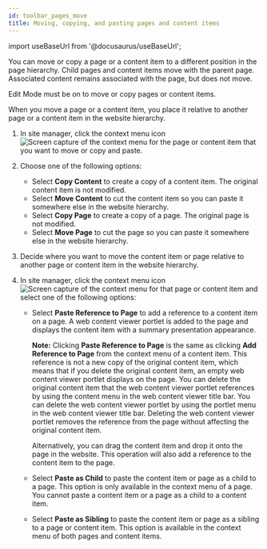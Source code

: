 ```yaml
---
id: toolbar_pages_move
title: Moving, copying, and pasting pages and content items
---
```

import useBaseUrl from '@docusaurus/useBaseUrl';



You can move or copy a page or a content item to a different position in the page hierarchy. Child pages and content items move with the parent page. Associated content remains associated with the page, but does not move.

Edit Mode must be on to move or copy pages or content items.

When you move a page or a content item, you place it relative to another page or a content item in the website hierarchy.

1.  In site manager, click the context menu icon ![Screen capture of the context menu](../images/toolbar_context_menu.jpg) for the page or content item that you want to move or copy and paste.

2.  Choose one of the following options:

    -   Select **Copy Content** to create a copy of a content item. The original content item is not modified.
    -   Select **Move Content** to cut the content item so you can paste it somewhere else in the website hierarchy.
    -   Select **Copy Page** to create a copy of a page. The original page is not modified.
    -   Select **Move Page** to cut the page so you can paste it somewhere else in the website hierarchy.
3.  Decide where you want to move the content item or page relative to another page or content item in the website hierarchy.

4.  In site manager, click the context menu icon ![Screen capture of the context menu](../images/toolbar_context_menu.jpg) for that page or content item and select one of the following options:

    -   Select **Paste Reference to Page** to add a reference to a content item on a page. A web content viewer portlet is added to the page and displays the content item with a summary presentation appearance.

        **Note:** Clicking **Paste Reference to Page** is the same as clicking **Add Reference to Page** from the context menu of a content item. This reference is not a new copy of the original content item, which means that if you delete the original content item, an empty web content viewer portlet displays on the page. You can delete the original content item that the web content viewer portlet references by using the content menu in the web content viewer title bar. You can delete the web content viewer portlet by using the portlet menu in the web content viewer title bar. Deleting the web content viewer portlet removes the reference from the page without affecting the original content item.

        Alternatively, you can drag the content item and drop it onto the page in the website. This operation will also add a reference to the content item to the page.

    -   Select **Paste as Child** to paste the content item or page as a child to a page. This option is only available in the context menu of a page. You cannot paste a content item or a page as a child to a content item.
    -   Select **Paste as Sibling** to paste the content item or page as a sibling to a page or content item. This option is available in the context menu of both pages and content items.

